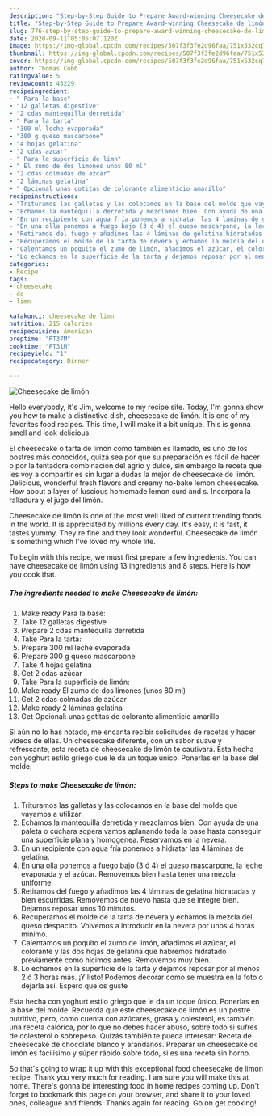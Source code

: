 ```yaml
---
description: "Step-by-Step Guide to Prepare Award-winning Cheesecake de limón"
title: "Step-by-Step Guide to Prepare Award-winning Cheesecake de limón"
slug: 776-step-by-step-guide-to-prepare-award-winning-cheesecake-de-limon
date: 2020-09-11T05:05:07.120Z
image: https://img-global.cpcdn.com/recipes/507f3f3fe2d96faa/751x532cq70/cheesecake-de-limon-foto-principal.jpg
thumbnail: https://img-global.cpcdn.com/recipes/507f3f3fe2d96faa/751x532cq70/cheesecake-de-limon-foto-principal.jpg
cover: https://img-global.cpcdn.com/recipes/507f3f3fe2d96faa/751x532cq70/cheesecake-de-limon-foto-principal.jpg
author: Thomas Cobb
ratingvalue: 5
reviewcount: 43229
recipeingredient:
- " Para la base"
- "12 galletas digestive"
- "2 cdas mantequilla derretida"
- " Para la tarta"
- "300 ml leche evaporada"
- "300 g queso mascarpone"
- "4 hojas gelatina"
- "2 cdas azcar"
- " Para la superficie de limn"
- " El zumo de dos limones unos 80 ml"
- "2 cdas colmadas de azcar"
- "2 láminas gelatina"
- " Opcional unas gotitas de colorante alimenticio amarillo"
recipeinstructions:
- "Trituramos las galletas y las colocamos en la base del molde que vayamos a utilizar."
- "Echamos la mantequilla derretida y mezclamos bien. Con ayuda de una paleta o cuchara sopera vamos aplanando toda la base hasta conseguir una superficie plana y homogenea. Reservamos en la nevera."
- "En un recipiente con agua fría ponemos a hidratar las 4 láminas de gelatina."
- "En una olla ponemos a fuego bajo (3 ó 4) el queso mascarpone, la leche evaporada y el azúcar. Removemos bien hasta tener una mezcla uniforme."
- "Retiramos del fuego y añadimos las 4 láminas de gelatina hidratadas y bien escurridas. Removemos de nuevo hasta que se integre bien. Dejamos reposar unos 10 minutos."
- "Recuperamos el molde de la tarta de nevera y echamos la mezcla del queso despacito. Volvemos a introducir en la nevera por unos 4 horas mínimo."
- "Calentamos un poquito el zumo de limón, añadimos el azúcar, el colorante y las dos hojas de gelatina que habremos hidratado previamente como hicimos antes. Removemos muy bien."
- "Lo echamos en la superficie de la tarta y dejamos reposar por al menos 2 ó 3 horas más. ¡Y listo! Podemos decorar como se muestra en la foto o dejarla así. Espero que os guste"
categories:
- Recipe
tags:
- cheesecake
- de
- limn

katakunci: cheesecake de limn 
nutrition: 215 calories
recipecuisine: American
preptime: "PT37M"
cooktime: "PT31M"
recipeyield: "1"
recipecategory: Dinner

---
```



![Cheesecake de limón](https://img-global.cpcdn.com/recipes/507f3f3fe2d96faa/751x532cq70/cheesecake-de-limon-foto-principal.jpg)

Hello everybody, it's Jim, welcome to my recipe site. Today, I'm gonna show you how to make a distinctive dish, cheesecake de limón. It is one of my favorites food recipes. This time, I will make it a bit unique. This is gonna smell and look delicious.

El cheesecake o tarta de limón como también es llamado, es uno de los postres más conocidos, quizá sea por que su preparación es fácil de hacer o por la tentadora combinación del agrio y dulce, sin embargo la receta que les voy a compartir es sin lugar a dudas la mejor de cheesecake de limón. Delicious, wonderful fresh flavors and creamy no-bake lemon cheesecake. How about a layer of luscious homemade lemon curd and s. Incorpora la ralladura y el jugo del limón.

Cheesecake de limón is one of the most well liked of current trending foods in the world. It is appreciated by millions every day. It's easy, it is fast, it tastes yummy. They're fine and they look wonderful. Cheesecake de limón is something which I've loved my whole life.


To begin with this recipe, we must first prepare a few ingredients. You can have cheesecake de limón using 13 ingredients and 8 steps. Here is how you cook that.

<!--inarticleads1-->

##### The ingredients needed to make Cheesecake de limón:

1. Make ready  Para la base:
1. Take 12 galletas digestive
1. Prepare 2 cdas mantequilla derretida
1. Take  Para la tarta:
1. Prepare 300 ml leche evaporada
1. Prepare 300 g queso mascarpone
1. Take 4 hojas gelatina
1. Get 2 cdas azúcar
1. Take  Para la superficie de limón:
1. Make ready  El zumo de dos limones (unos 80 ml)
1. Get 2 cdas colmadas de azúcar
1. Make ready 2 láminas gelatina
1. Get  Opcional: unas gotitas de colorante alimenticio amarillo


Si aún no lo has notado, me encanta recibir solicitudes de recetas y hacer vídeos de ellas. Un cheesecake diferente, con un sabor suave y refrescante, esta receta de cheesecake de limón te cautivará. Esta hecha con yoghurt estilo griego que le da un toque único. Ponerlas en la base del molde. 

<!--inarticleads2-->

##### Steps to make Cheesecake de limón:

1. Trituramos las galletas y las colocamos en la base del molde que vayamos a utilizar.
1. Echamos la mantequilla derretida y mezclamos bien. Con ayuda de una paleta o cuchara sopera vamos aplanando toda la base hasta conseguir una superficie plana y homogenea. Reservamos en la nevera.
1. En un recipiente con agua fría ponemos a hidratar las 4 láminas de gelatina.
1. En una olla ponemos a fuego bajo (3 ó 4) el queso mascarpone, la leche evaporada y el azúcar. Removemos bien hasta tener una mezcla uniforme.
1. Retiramos del fuego y añadimos las 4 láminas de gelatina hidratadas y bien escurridas. Removemos de nuevo hasta que se integre bien. Dejamos reposar unos 10 minutos.
1. Recuperamos el molde de la tarta de nevera y echamos la mezcla del queso despacito. Volvemos a introducir en la nevera por unos 4 horas mínimo.
1. Calentamos un poquito el zumo de limón, añadimos el azúcar, el colorante y las dos hojas de gelatina que habremos hidratado previamente como hicimos antes. Removemos muy bien.
1. Lo echamos en la superficie de la tarta y dejamos reposar por al menos 2 ó 3 horas más. ¡Y listo! Podemos decorar como se muestra en la foto o dejarla así. Espero que os guste


Esta hecha con yoghurt estilo griego que le da un toque único. Ponerlas en la base del molde. Recuerda que este cheesecake de limón es un postre nutritivo, pero, como cuenta con azúcares, grasa y colesterol, es también una receta calórica, por lo que no debes hacer abuso, sobre todo si sufres de colesterol o sobrepeso. Quizás también te pueda interesar: Receta de cheesecake de chocolate blanco y arándanos. Preparar un cheesecake de limón es facilísimo y súper rápido sobre todo, si es una receta sin horno. 

So that's going to wrap it up with this exceptional food cheesecake de limón recipe. Thank you very much for reading. I am sure you will make this at home. There's gonna be interesting food in home recipes coming up. Don't forget to bookmark this page on your browser, and share it to your loved ones, colleague and friends. Thanks again for reading. Go on get cooking!
